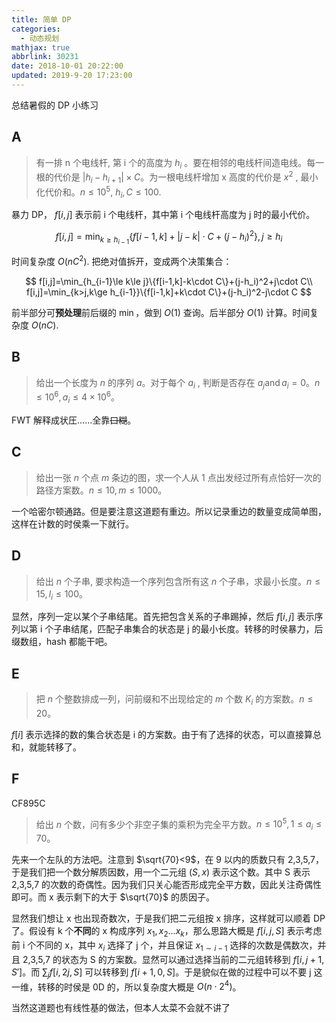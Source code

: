 ```yaml
---
title: 简单 DP
categories:
  - 动态规划
mathjax: true
abbrlink: 30231
date: 2018-10-01 20:22:00
updated: 2019-9-20 17:23:00
---
```

总结暑假的 DP 小练习

## A

> 有一排 n 个电线杆, 第 i 个的高度为 $h_i$ 。要在相邻的电线杆间造电线。每一根的代价是 $|h_i − h_{i+1}| \times C$。为一根电线杆增加 x 高度的代价是 $x^2$ , 最小化代价和。$n\le 10^5,\ h_i,C\le 100$.

暴力 DP， $f[i,j]$ 表示前 i 个电线杆，其中第 i 个电线杆高度为 j 时的最小代价。

$$
f[i,j]=\min_{k\ge h_{i-1}}\{f[i-1,k]+|j-k|\cdot C+(j-h_i)^2\},j\ge h_i
$$

时间复杂度 $O(nC^2)$. 把绝对值拆开，变成两个决策集合：

$$
f[i,j]=\min_{h_{i-1}\le k\le j}\{f[i-1,k]-k\cdot C\}+(j-h_i)^2+j\cdot C\\
f[i,j]=\min_{k>j,k\ge h_{i-1}}\{f[i-1,k]+k\cdot C\}+(j-h_i)^2-j\cdot C
$$

前半部分可**预处理**前后缀的 $\min$，做到 $O(1)$ 查询。后半部分 $O(1)$ 计算。时间复杂度 $O(nC)$.

## B

> 给出一个长度为 $n$ 的序列 $a$。对于每个 $a_i$ , 判断是否存在 $a_j \operatorname{and} a_i = 0$。$n\le 10^6,a_i\le 4\times 10^6$。

FWT 解释成状圧……全靠~~口糊~~。

## C

> 给出一张 $n$ 个点 $m$ 条边的图，求一个人从 $1$ 点出发经过所有点恰好一次的路径方案数。$n \le 10, m \le 1000$。

一个哈密尔顿通路。但是要注意这道题有重边。所以记录重边的数量变成简单图，这样在计数的时侯乘一下就行。

## D

> 给出 $n$ 个子串, 要求构造一个序列包含所有这 $n$ 个子串，求最小长度。$n\le 15,l_i\le 100$。

显然，序列一定以某个子串结尾。首先把包含关系的子串踢掉，然后 $f[i,j]$ 表示序列以第 i 个子串结尾，匹配子串集合的状态是 j 的最小长度。转移的时侯暴力，后缀数组，hash 都能干吧。

## E

> 把 $n$ 个整数排成一列，问前缀和不出现给定的 $m$ 个数 $K_i$ 的方案数。$n\le 20$。

$f[i]$ 表示选择的数的集合状态是 i 的方案数。由于有了选择的状态，可以直接算总和，就能转移了。

## F

CF895C

> 给出 $n$ 个数，问有多少个非空子集的乘积为完全平方数。$n \le 10^5,1 \le a_i \le 70$。

先来一个左队的方法吧。注意到 $\sqrt{70}<9$，在 9 以内的质数只有 2,3,5,7，于是我们把一个数分解质因数，用一个二元组 $(S,x)$ 表示这个数。其中 S 表示 2,3,5,7 的次数的奇偶性。因为我们只关心能否形成完全平方数，因此关注奇偶性即可。而 x 表示剩下的大于 $\sqrt{70}$ 的质因子。

显然我们想让 x 也出现奇数次，于是我们把二元组按 x 排序，这样就可以顺着 DP 了。假设有 k 个**不同**的 x 构成序列 $x_1,x_2\dots x_k$，那么思路大概是 $f[i,j,S]$ 表示考虑前 i 个不同的 x，其中 $x_i$ 选择了 j 个，并且保证 $x_{1\sim i-1}$ 选择的次数是偶数次，并且 2,3,5,7 的状态为 S 的方案数。显然可以通过选择当前的二元组转移到 $f[i,j+1,S']$。而 $\sum_j f[i,2j,S]$ 可以转移到 $f[i+1,0,S]$。于是貌似在做的过程中可以不要 j 这一维，转移的时侯是 0D 的，所以复杂度大概是 $O(n\cdot 2^4)$。

当然这道题也有线性基的做法，但本人太菜不会就不讲了

